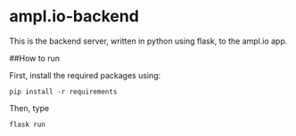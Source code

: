 # ampl.io-backend

This is the backend server, written in python using flask, to the ampl.io app. 

##How to run

First, install the required packages using:
```
pip install -r requirements
```

Then, type
```
flask run
```
